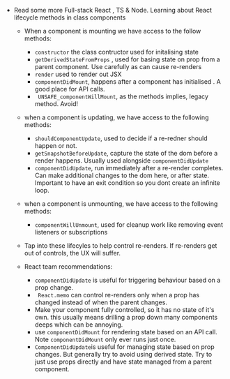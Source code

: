 ---
---

- Read some more Full-stack React , TS & Node. Learning about React lifecycle methods in class components

  - When a component is mounting we have access to the follow methods:
    - `constructor` the class contructor used for initalising state
    - `getDerivedStateFromProps` , used for basing state on prop from a parent component. Use carefully as can cause re-renders
    - `render` used to render out JSX
    - `componentDidMount`, happens after a component has initialised . A good place for API calls.
    - ` UNSAFE_componentWillMount`, as the methods implies, legacy method. Avoid!
  - when a component is updating, we have access to the following methods:
    - `shouldComponentUpdate`, used to decide if a re-redner should happen or not.
    - `getSnapshotBeforeUpdate`, capture the state of the dom before a render happens. Usually used alongside `componentDidUpdate`
    - `componentDidUpdate`, run immediately after a re-render completes. Can make additional changes to the dom here, or after state. Important to have an exit condition so you dont create an infinite loop.
  - when a component is unmounting, we have access to the following methods:
    - `componentWillUnmount`, used for cleanup work like removing event listeners or subscriptions
  - Tap into these lifecyles to help control re-renders. If re-renders get out of controls, the UX will suffer.

  - React team recommendations:
    - `componentDidUpdate` is useful for triggering behaviour based on a prop change.
    - ` React.memo` can control re-renders only when a prop has changed instead of when the parent changes.
    - Make your component fully controlled, so it has no state of it's own. this usually means drilling a prop down many components deeps which can be annoying.
    - use `componentDidMount` for rendering state based on an API call. Note `componentDidMount` only ever runs just once.
    - `ComponentDidUpdate`is useful for managing state based on prop changes. But generally try to avoid using derived state. Try to just use props directly and have state managed from a parent component.
